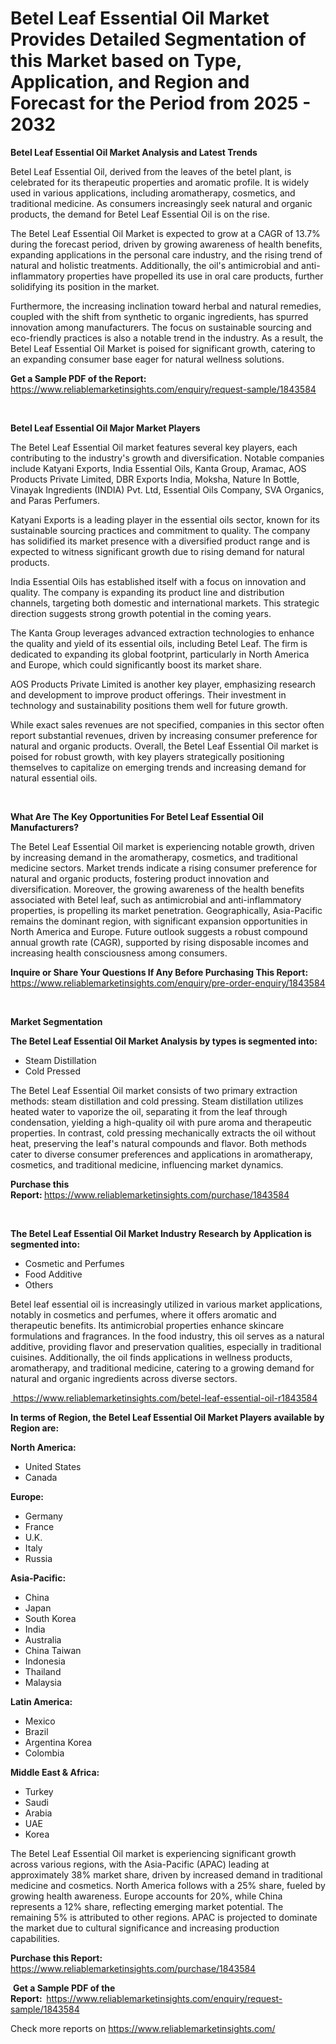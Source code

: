 <p><h1>Betel Leaf Essential Oil Market Provides Detailed Segmentation of this Market based on Type, Application, and Region and Forecast for the Period from 2025 - 2032</h1></p><p><strong>Betel Leaf Essential Oil Market Analysis and Latest Trends</strong></p>
<p><p>Betel Leaf Essential Oil, derived from the leaves of the betel plant, is celebrated for its therapeutic properties and aromatic profile. It is widely used in various applications, including aromatherapy, cosmetics, and traditional medicine. As consumers increasingly seek natural and organic products, the demand for Betel Leaf Essential Oil is on the rise.</p><p>The Betel Leaf Essential Oil Market is expected to grow at a CAGR of 13.7% during the forecast period, driven by growing awareness of health benefits, expanding applications in the personal care industry, and the rising trend of natural and holistic treatments. Additionally, the oil's antimicrobial and anti-inflammatory properties have propelled its use in oral care products, further solidifying its position in the market.</p><p>Furthermore, the increasing inclination toward herbal and natural remedies, coupled with the shift from synthetic to organic ingredients, has spurred innovation among manufacturers. The focus on sustainable sourcing and eco-friendly practices is also a notable trend in the industry. As a result, the Betel Leaf Essential Oil Market is poised for significant growth, catering to an expanding consumer base eager for natural wellness solutions.</p></p>
<p><strong>Get a Sample PDF of the Report:&nbsp;</strong> <a href="https://www.reliablemarketinsights.com/enquiry/request-sample/1843584?utm_campaign=2118&utm_medium=2&utm_source=Github&utm_content=ia&utm_term=09022025&utm_id=betel-leaf-essential-oil">https://www.reliablemarketinsights.com/enquiry/request-sample/1843584</a></p>
<p>&nbsp;</p>
<p><strong>Betel Leaf Essential Oil Major Market Players</strong></p>
<p><p>The Betel Leaf Essential Oil market features several key players, each contributing to the industry's growth and diversification. Notable companies include Katyani Exports, India Essential Oils, Kanta Group, Aramac, AOS Products Private Limited, DBR Exports India, Moksha, Nature In Bottle, Vinayak Ingredients (INDIA) Pvt. Ltd, Essential Oils Company, SVA Organics, and Paras Perfumers.</p><p>Katyani Exports is a leading player in the essential oils sector, known for its sustainable sourcing practices and commitment to quality. The company has solidified its market presence with a diversified product range and is expected to witness significant growth due to rising demand for natural products.</p><p>India Essential Oils has established itself with a focus on innovation and quality. The company is expanding its product line and distribution channels, targeting both domestic and international markets. This strategic direction suggests strong growth potential in the coming years.</p><p>The Kanta Group leverages advanced extraction technologies to enhance the quality and yield of its essential oils, including Betel Leaf. The firm is dedicated to expanding its global footprint, particularly in North America and Europe, which could significantly boost its market share.</p><p>AOS Products Private Limited is another key player, emphasizing research and development to improve product offerings. Their investment in technology and sustainability positions them well for future growth.</p><p>While exact sales revenues are not specified, companies in this sector often report substantial revenues, driven by increasing consumer preference for natural and organic products. Overall, the Betel Leaf Essential Oil market is poised for robust growth, with key players strategically positioning themselves to capitalize on emerging trends and increasing demand for natural essential oils.</p></p>
<p>&nbsp;</p>
<p><strong>What Are The Key Opportunities For Betel Leaf Essential Oil Manufacturers?</strong></p>
<p><p>The Betel Leaf Essential Oil market is experiencing notable growth, driven by increasing demand in the aromatherapy, cosmetics, and traditional medicine sectors. Market trends indicate a rising consumer preference for natural and organic products, fostering product innovation and diversification. Moreover, the growing awareness of the health benefits associated with Betel leaf, such as antimicrobial and anti-inflammatory properties, is propelling its market penetration. Geographically, Asia-Pacific remains the dominant region, with significant expansion opportunities in North America and Europe. Future outlook suggests a robust compound annual growth rate (CAGR), supported by rising disposable incomes and increasing health consciousness among consumers.</p></p>
<p><strong>Inquire or Share Your Questions If Any Before Purchasing This Report:</strong> <a href="https://www.reliablemarketinsights.com/enquiry/pre-order-enquiry/1843584?utm_campaign=2118&utm_medium=2&utm_source=Github&utm_content=ia&utm_term=09022025&utm_id=betel-leaf-essential-oil">https://www.reliablemarketinsights.com/enquiry/pre-order-enquiry/1843584</a></p>
<p>&nbsp;</p>
<p><strong>Market Segmentation</strong></p>
<p><strong>The Betel Leaf Essential Oil Market Analysis by types is segmented into:</strong></p>
<p><ul><li>Steam Distillation</li><li>Cold Pressed</li></ul></p>
<p><p>The Betel Leaf Essential Oil market consists of two primary extraction methods: steam distillation and cold pressing. Steam distillation utilizes heated water to vaporize the oil, separating it from the leaf through condensation, yielding a high-quality oil with pure aroma and therapeutic properties. In contrast, cold pressing mechanically extracts the oil without heat, preserving the leaf's natural compounds and flavor. Both methods cater to diverse consumer preferences and applications in aromatherapy, cosmetics, and traditional medicine, influencing market dynamics.</p></p>
<p><strong>Purchase this Report:&nbsp;</strong><a href="https://www.reliablemarketinsights.com/purchase/1843584?utm_campaign=2118&utm_medium=2&utm_source=Github&utm_content=ia&utm_term=09022025&utm_id=betel-leaf-essential-oil">https://www.reliablemarketinsights.com/purchase/1843584</a></p>
<p>&nbsp;</p>
<p><strong>The Betel Leaf Essential Oil Market Industry Research by Application is segmented into:</strong></p>
<p><ul><li>Cosmetic and Perfumes</li><li>Food Additive</li><li>Others</li></ul></p>
<p><p>Betel leaf essential oil is increasingly utilized in various market applications, notably in cosmetics and perfumes, where it offers aromatic and therapeutic benefits. Its antimicrobial properties enhance skincare formulations and fragrances. In the food industry, this oil serves as a natural additive, providing flavor and preservation qualities, especially in traditional cuisines. Additionally, the oil finds applications in wellness products, aromatherapy, and traditional medicine, catering to a growing demand for natural and organic ingredients across diverse sectors.</p></p>
<p><a href="https://www.reliablemarketinsights.com/betel-leaf-essential-oil-r1843584?utm_campaign=2118&utm_medium=2&utm_source=Github&utm_content=ia&utm_term=09022025&utm_id=betel-leaf-essential-oil">&nbsp;https://www.reliablemarketinsights.com/betel-leaf-essential-oil-r1843584</a></p>
<p><strong>In terms of Region, the Betel Leaf Essential Oil Market Players available by Region are:</strong></p>
<p>
    <p> <strong> North America: </strong>
        <ul>
            <li>United States</li>
            <li>Canada</li>
        </ul>
        </p> 
    <p> <strong> Europe: </strong>
        <ul>
            <li>Germany</li>
            <li>France</li>
            <li>U.K.</li>
            <li>Italy</li>
            <li>Russia</li>
        </ul>
        </p> 
    <p> <strong> Asia-Pacific: </strong>
        <ul>
            <li>China</li>
            <li>Japan</li>
            <li>South Korea</li>
            <li>India</li>
            <li>Australia</li>
            <li>China Taiwan</li>
            <li>Indonesia</li>
            <li>Thailand</li>
            <li>Malaysia</li>
        </ul>
        </p> 
    <p> <strong> Latin America: </strong>
        <ul>
            <li>Mexico</li>
            <li>Brazil</li>
            <li>Argentina Korea</li>
            <li>Colombia</li>
        </ul>
        </p> 
    <p> <strong> Middle East & Africa: </strong>
        <ul>
            <li>Turkey</li>
            <li>Saudi</li>
            <li>Arabia</li>
            <li>UAE</li>
            <li>Korea</li>
        </ul>
    </p>
    </p>
<p><p>The Betel Leaf Essential Oil market is experiencing significant growth across various regions, with the Asia-Pacific (APAC) leading at approximately 38% market share, driven by increased demand in traditional medicine and cosmetics. North America follows with a 25% share, fueled by growing health awareness. Europe accounts for 20%, while China represents a 12% share, reflecting emerging market potential. The remaining 5% is attributed to other regions. APAC is projected to dominate the market due to cultural significance and increasing production capabilities.</p></p>
<p><strong>Purchase this Report: </strong><a href="https://www.reliablemarketinsights.com/purchase/1843584?utm_campaign=2118&utm_medium=2&utm_source=Github&utm_content=ia&utm_term=09022025&utm_id=betel-leaf-essential-oil">https://www.reliablemarketinsights.com/purchase/1843584</a></p>
<p>&nbsp;<strong>Get a Sample PDF of the Report:&nbsp;&nbsp;</strong><a href="https://www.reliablemarketinsights.com/enquiry/request-sample/1843584?utm_campaign=2118&utm_medium=2&utm_source=Github&utm_content=ia&utm_term=09022025&utm_id=betel-leaf-essential-oil">https://www.reliablemarketinsights.com/enquiry/request-sample/1843584</a></p>
<p><strong></strong></p>
<p>Check more reports on <a href="https://www.reliablemarketinsights.com/?utm_campaign=2118&utm_medium=2&utm_source=Github&utm_content=ia&utm_term=09022025&utm_id=betel-leaf-essential-oil">https://www.reliablemarketinsights.com/</a></p>